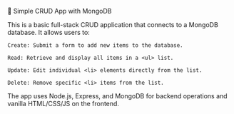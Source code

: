 📝 Simple CRUD App with MongoDB

This is a basic full-stack CRUD application that connects to a MongoDB database. It allows users to:

    Create: Submit a form to add new items to the database.

    Read: Retrieve and display all items in a <ul> list.

    Update: Edit individual <li> elements directly from the list.

    Delete: Remove specific <li> items from the list.

The app uses Node.js, Express, and MongoDB for backend operations and vanilla HTML/CSS/JS on the frontend.
